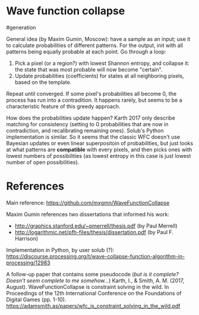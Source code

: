 # Wave function collapse

#generation

General idea (by Maxim Gumin, Moscow): have a sample as an input; use it to calculate probabilities of different patterns. For the output, init with all patterns being equally probable at each point. Go through a loop:

1. Pick a pixel (or a region?) with lowest Shannon entropy, and collapse it: the state that was most probable will now become "certain".
2. Update probabilities (coefficients) for  states at all neighboring pixels, based on the template.

Repeat until converged. If some pixel's probabilities all become 0, the process has run into a contradition. It happens rarely, but seems to be a characteristic feature of this greedy approach.

How does the probabilities update happen? Karth 2017 only describe matching for consistency (setting to 0 probabilities that are now in contradiction, and recalibrating remaining ones). Solub's Python implementation is similar. So it seems that the classic WFC doesn't use Bayesian updates or even linear superpositoin of probabilities, but just looks at what patterns are **compatible** with every pixels, and then picks ones with lowest numbers of possibilities (as lowest entropy in this case is just lowest number of open possibilities).

# References

Main reference: https://github.com/mxgmn/WaveFunctionCollapse

Maxim Gumin references two dissertations that informed his work:
* http://graphics.stanford.edu/~pmerrell/thesis.pdf (by Paul Merrell)
* http://logarithmic.net/pfh-files/thesis/dissertation.pdf (by  Paul F. Harrison)

Implementation in Python, by user solub (?):
https://discourse.processing.org/t/wave-collapse-function-algorithm-in-processing/12983

A follow-up paper that contains some pseudocode (_but is it complete? Doesn't seem complete to me somehow..._)
Karth, I., & Smith, A. M. (2017, August). WaveFunctionCollapse is constraint solving in the wild. In Proceedings of the 12th International Conference on the Foundations of Digital Games (pp. 1-10).
https://adamsmith.as/papers/wfc_is_constraint_solving_in_the_wild.pdf